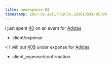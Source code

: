 ```yaml
---
title: newexpense-03
timestamp: 2017-02-20T17:09:56.193613591-05:00
---
```


i just spent [40](amount_of_money) on an event for [Adidas](company_name)
* client/expense

< I will put [40$](amount_of_money) under expense for [Adidas](company_name)
* client_expense/confirmation

